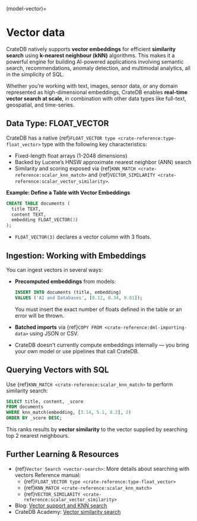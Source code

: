 (model-vector)=
# Vector data

CrateDB natively supports **vector embeddings** for efficient **similarity
search** using **k-nearest neighbour (kNN)** algorithms. This makes it a
powerful engine for building AI-powered applications involving semantic search,
recommendations, anomaly detection, and multimodal analytics, all in the
simplicity of SQL.

Whether you’re working with text, images, sensor data, or any domain represented
as high-dimensional embeddings, CrateDB enables **real-time vector search at
scale**, in combination with other data types like full-text, geospatial, and
time-series.

## Data Type: FLOAT_VECTOR

CrateDB has a native {ref}`FLOAT_VECTOR type <crate-reference:type-float_vector>`
type with the following key characteristics:

* Fixed-length float arrays (1-2048 dimensions)
* Backed by Lucene’s HNSW approximate nearest neighbor (ANN) search
* Similarity and scoring exposed via {ref}`KNN_MATCH <crate-reference:scalar_knn_match>`
and {ref}`VECTOR_SIMILARITY <crate-reference:scalar_vector_similarity>`.

**Example: Define a Table with Vector Embeddings**

```sql
CREATE TABLE documents (
  title TEXT,
  content TEXT,
  embedding FLOAT_VECTOR(3)
);
```

* `FLOAT_VECTOR(3)` declares a vector column with 3 floats.

## Ingestion: Working with Embeddings

You can ingest vectors in several ways:

*   **Precomputed embeddings** from models:
    ```sql
    INSERT INTO documents (title, embedding)
    VALUES ('AI and Databases', [0.12, 0.34, 0.01]);
    ```
    You must insert the exact number of floats defined in the table or an error
    will be thrown.

* **Batched imports** via {ref}`COPY FROM <crate-reference:dml-importing-data>`
using JSON or CSV.
* CrateDB doesn't currently compute embeddings internally — you bring your own
model or use pipelines that call CrateDB.

## Querying Vectors with SQL

Use {ref}`KNN_MATCH <crate-reference:scalar_knn_match>` to perform similarity
search:

```sql
SELECT title, content, _score
FROM documents
WHERE knn_match(embedding, [3.14, 5.1, 8.2], 2)
ORDER BY _score DESC;
```

This ranks results by **vector similarity** to the vector supplied by searching
top 2 nearest neighbours.

## Further Learning & Resources

* {ref}`Vector Search <vector-search>`: More details about searching with
  vectors
Reference manual:
  * {ref}`FLOAT_VECTOR type <crate-reference:type-float_vector>`
  * {ref}`KNN_MATCH <crate-reference:scalar_knn_match>`
  * {ref}`VECTOR_SIMILARITY <crate-reference:scalar_vector_similarity>`
* Blog: [Vector support and KNN search](https://cratedb.com/blog/unlocking-the-power-of-vector-support-and-knn-search-in-cratedb)
* CrateDB Academy: [Vector similarity
  search](https://learn.cratedb.com/cratedb-fundamentals?lesson=vector-similarity-search)

